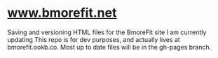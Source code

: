 www.bmorefit.net
================

Saving and versioning HTML files for the BmoreFit site I am currently updating
This repo is for dev purposes, and actually lives at bmorefit.ookb.co. 
Most up to date files will be in the gh-pages branch.
